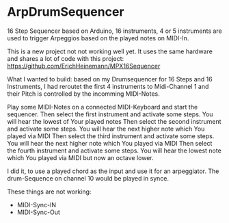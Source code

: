 # ArpDrumSequencer
16 Step Sequencer based on Arduino, 16 instruments, 4 or 5 instruments are used to trigger Arpeggios based on the played notes on MIDI-In.



This is a new project not not working well yet.
It uses the same hardware and shares a lot of code with this project: https://github.com/ErichHeinemann/MPX16Sequencer

What I wanted to build:
based on my Drumsequencer for 16 Steps and 16 Instruments, 
I had reroutet the first 4 instruments to Midi-Channel 1 and their Pitch is controlled by the incomming MIDI-Notes.

Play some MIDI-Notes on a connected MIDI-Keyboard and start the sequencer.
Then select the first instrument and activate some steps. You will hear the lowest of Your played notes
Then select the second instrument and activate some steps. You will hear the next higher note which You played via MIDI
Then select the third instrument and activate some steps. You will hear the next higher note which You played via MIDI
Then select the fourth instrument and activate some steps. You will hear the lowest note which You played via MIDI but now an octave lower.

I did it, to use a played chord as the input and use it for an arpeggiator. The drum-Sequence on channel 10 would be played in synce.

These things are not working:
- MIDI-Sync-IN
- MIDI-Sync-Out



 

